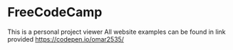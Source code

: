 # FreeCodeCamp


This is a personal project viewer
All website examples can be found in link provided
https://codepen.io/omar2535/
